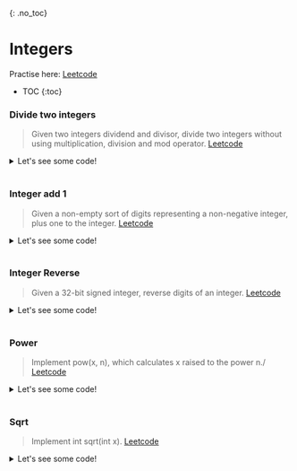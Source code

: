 {: .no_toc}
# Integers
Practise here: [Leetcode](https://leetcode.com/list?selectedList=90xf0762)

- TOC
{:toc}

### Divide two integers

> Given two integers dividend and divisor, divide two integers without using multiplication,
division and mod operator.
> [Leetcode](https://leetcode.com/problems/divide-two-integers/)

<details><summary markdown="span">Let's see some code!</summary>

```python
class Solution:
    def divide(self, a: int, b: int) -> int:

        # Answer of -2147483648/-1 should be 2147483648
        # However 2147483648 is too big, 2^31 == 2147483648 (one more than possible 2^31-1)
        # Therefore abs(2^31) == 2147483648-1 = 2147483647
        # This is an edge case scenario. The lowest value a 32 bit can contain is -2147483648
        if a == -2147483648 and b == -1:
            return 2147483647

        sign = (a < 0) == (b < 0)
        a, b = abs(a), abs(b)
        res = 0
        while a >= b:
            tmp = b
            val = 1
            while a >= b:
                a -= b
                res += val

                b = b << 1
                val = val << 1
            b = tmp

        return res if sign == 1 else 0 - res
```

</details>
<BR>

### Integer add 1

> Given a non-empty sort of digits representing a non-negative integer, plus one to the integer.
> [Leetcode](https://leetcode.com/problems/plus-one/)

<details><summary markdown="span">Let's see some code!</summary>

```python
class Solution:
    def plusOne(self, digits: List[int]) -> List[int]:
        res = []
        carry = 0

        for i in range(len(digits)-1,-1,-1):
            d = digits[i] + carry
            if i == len(digits)-1:
                d = d + 1

            if d > 9:
                carry = 1
                d = d - 10
            else:
                carry = 0

            res = [d] + res

        if carry==1:
            res = [carry] + res

        return (res)
```

</details>
<BR>

### Integer Reverse

> Given a 32-bit signed integer, reverse digits of an integer.
> [Leetcode](https://leetcode.com/problems/reverse-integer/)

<details><summary markdown="span">Let's see some code!</summary>

```python
class Solution:
    def reverse(self, x: int) -> int:

        sign = -1 if x < 0 else 1

        num = abs(x)
        res = 0
        while num != 0:
            d = num %10
            res = res * 10 + d
            num = int(num /10 )

        if res > 2**31 - 1 or res < -2**31:
            return 0 #Cannot do this check earlier. Think why.

        return sign * res
```

</details>
<BR>

### Power

> Implement pow(x, n), which calculates x raised to the power n./ 
> [Leetcode](https://leetcode.com/problems/powx-n/)

<details><summary markdown="span">Let's see some code!</summary>

```python
class Solution:
    def myPow(self, num, power):
        if not power:
            return 1
        elif power < 0:
            return 1 / self.myPow(num, -power)
        elif power % 2 == 1:
            return num * self.myPow(num, power-1)
        else:
            return self.myPow(num*num, power/2)
```

</details>
<BR>

### Sqrt

> Implement int sqrt(int x).
> [Leetcode](https://leetcode.com/problems/sqrtx/)

<details><summary markdown="span">Let's see some code!</summary>

```python
class Solution:
    def mySqrt(self, x: int) -> int:
        l = 0
        r = x
        while l <= r:
            mid = (r + l) // 2
            square = mid * mid
            next_sq = (mid + 1) * (mid + 1)
            if square <= x < next_sq:
                return mid
            elif square > x:
                r = mid - 1
            else:
                l = mid + 1
        return square
```

</details>
<BR>